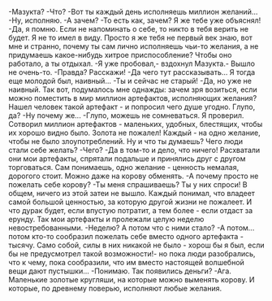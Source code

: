   -Мазукта?
-Что?
-Вот ты каждый день исполняешь миллион желаний...
-Ну, исполняю.
-А зачем?
-То есть как, зачем? Я же тебе уже объяснял!
-Да, я помню. Если не напоминать о себе, то никто в тебя верить не будет. Я не то имел в виду. Просто я же тебя не первый век знаю, вот мне и странно, почему ты сам лично исполняешь чьи-то желания, а не придумаешь какое-нибудь хитрое приспособление? Чтобы оно работало, а ты отдыхал.
-Я уже пробовал,- вздохнул Мазукта.- Вышло не очень-то.
-Правда? Расскажи!
-Да чего тут рассказывать... Я тогда еще молодой был, наивный...
-Ты и сейчас не старый!
-Да, но уже не наивный. Так вот, подумалось мне однажды: зачем зря возиться, если можно поместить в мир миллион артефактов, исполняющих желания? Нашел человек такой артефакт - и попросил чего душе угодно. Глупо, да?
-Ну почему же...
-Глупо, можешь не сомневаться. Я проверил. Сотворил миллион артефактов - маленьких, удобных, блестящих, чтобы их хорошо видно было. Золота не пожалел! Каждый - на одно желание, чтобы не было злоупотреблений. Ну и что ты думаешь? Чего люди стали себе желать?
-Чего?
-Да в том-то и дело, что ничего! Расхватали они мои артефакты, спрятали подальше и принялись друг с другом торговаться. Сам понимаешь, одно желание - ценность немалая, дорогого стоит. Можно даже на корову обменять.
-А почему просто не пожелать себе корову?
-Ты меня спрашиваешь? Ты у них спроси! В общем, ничего из этой затеи не вышло. Каждый понимал, что владеет самой большой ценностью, за которую другой жизни не пожалеет. И что дурак будет, если впустую потратит, а тем более - если отдаст за ерунду. Так мои артефакты и пролежали целую неделю невостребованными.
-Неделю? А потом что с ними стало?
-А потом... потом кто-то сообразил пожелать себе вместо одного артефакта - тысячу. Само собой, силы в них никакой не было - хорош бы я был, если бы не предусмотрел такой возможности!- но пока люди разобрались, что к чему, пока сообразили, что им вместо настоящей волшебной вещи дают пустышки...
-Понимаю. Так появились деньги?
-Ага. Маленькие золотые кругляши, на которые можно выменять корову. И которые, по древнему поверью, исполняют любые желания.      